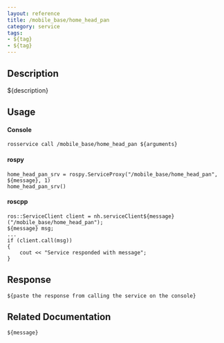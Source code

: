 ```yaml
---
layout: reference
title: /mobile_base/home_head_pan
category: service
tags: 
- ${tag} 
- ${tag}
---
```


## Description
${description}

## Usage
#### Console
```
rosservice call /mobile_base/home_head_pan ${arguments}
```

#### rospy
```
home_head_pan_srv = rospy.ServiceProxy("/mobile_base/home_head_pan", ${message}, 1)
home_head_pan_srv()
```

#### roscpp
```
ros::ServiceClient client = nh.serviceClient${message}("/mobile_base/home_head_pan");
${message} msg;
...
if (client.call(msg))
{
    cout << "Service responded with message";
}
```

## Response
```
${paste the response from calling the service on the console}
```

## Related Documentation
``${message}``  